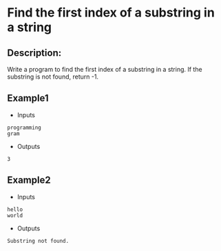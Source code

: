 # Find the first index of a substring in a string

## Description:
Write a program to find the first index of a substring in a string. If the substring is not found, return -1.

## Example1
- Inputs
```
programming
gram
```
- Outputs
```
3
```
## Example2
- Inputs
```
hello
world
```
- Outputs
```
Substring not found.
```
